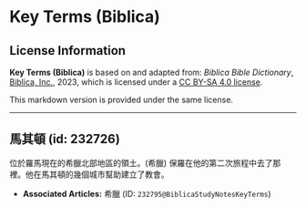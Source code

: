 # Key Terms (Biblica)

## License Information

**Key Terms (Biblica)** is based on and adapted from: _Biblica Bible Dictionary_, [Biblica, Inc.](https://www.biblica.com/), 2023, which is licensed under a [CC BY-SA 4.0 license](https://creativecommons.org/licenses/by-sa/4.0/legalcode.en).

This markdown version is provided under the same license.



--------------------------------

## 馬其頓 (id: 232726)

位於羅馬現在的希臘北部地區的領土。(希臘) 保羅在他的第二次旅程中去了那裡。他在馬其頓的幾個城市幫助建立了教會。

* **Associated Articles:** 希臘 (ID: `232795@BiblicaStudyNotesKeyTerms`)

